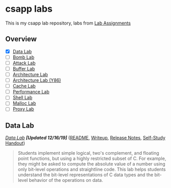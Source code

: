 # csapp labs

This is my csapp lab repository, labs from [Lab Assignments](http://csapp.cs.cmu.edu/3e/labs.html)

## Overview

- [x] [Data Lab](./datalab)
- [ ] [Bomb Lab](./bomblab)
- [ ] [Attack Lab](./attacklab)
- [ ] [Buffer Lab](./bufferlab)
- [ ] [Architecture Lab](./archlab)
- [ ] [Architecture Lab (Y86)](./archlab86)
- [ ] [Cache Lab](./cachelab)
- [ ] [Performance Lab](./perflab)
- [ ] [Shell Lab](./shlab)
- [ ] [Malloc Lab](./malloclab)
- [ ] [Proxy Lab](./proxylab)

## Data Lab

[_Data Lab_](http://csapp.cs.cmu.edu/im/labs/datalab.tar) 
_**\[Updated 12/16/19\]**_ 
([README](http://csapp.cs.cmu.edu/3e/README-datalab),
[Writeup](http://csapp.cs.cmu.edu/3e/datalab.pdf),
[Release Notes](http://csapp.cs.cmu.edu/3e/datalab-release.html),
[Self-Study Handout](http://csapp.cs.cmu.edu/3e/datalab-handout.tar))

> Students implement simple logical, two's complement, and floating point functions, but using a highly restricted subset of C. For example, they might be asked to compute the absolute value of a number using only bit-level operations and straightline code. This lab helps students understand the bit-level representations of C data types and the bit-level behavior of the operations on data.

